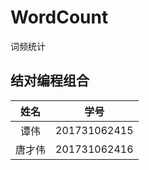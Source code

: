# WordCount
词频统计

## 结对编程组合
|姓名|学号|
| :-----: | :---------: | 
| 谭伟 |201731062415 |
| 唐才伟|201731062416|
